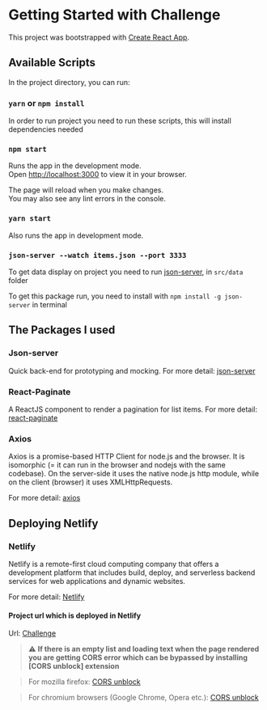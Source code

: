 # Getting Started with Challenge

This project was bootstrapped with [Create React App](https://github.com/facebook/create-react-app).

## Available Scripts

In the project directory, you can run:


### `yarn` or `npm install`

In order to run project you need to run these scripts, this will install dependencies needed

### `npm start`

Runs the app in the development mode.\
Open [http://localhost:3000](http://localhost:3000) to view it in your browser.

The page will reload when you make changes.\
You may also see any lint errors in the console.

### `yarn start`

Also runs the app in development mode.

### `json-server --watch items.json --port 3333`

To get data display on project you need to run [json-server](https://github.com/typicode/json-server), in `src/data` folder

To get this package run, you need to install with `npm install -g json-server` in terminal


## The Packages I used

### Json-server

Quick back-end for prototyping and mocking. 
For more detail: [json-server](https://github.com/typicode/json-server)

### React-Paginate

A ReactJS component to render a pagination for list items.
For more detail: [react-paginate](https://www.npmjs.com/package/react-paginate)

### Axios

Axios is a promise-based HTTP Client for node.js and the browser. It is isomorphic (= it can run in the browser and nodejs with the same codebase). On the server-side it uses the native node.js http module, while on the client (browser) it uses XMLHttpRequests.

For more detail: [axios](https://axios-http.com/docs/intro)

## Deploying Netlify

### Netlify

Netlify is a remote-first cloud computing company that offers a development platform that includes build, deploy, and serverless backend services for web applications and dynamic websites.

For more detail: [Netlify](https://www.netlify.com)

#### Project url which is deployed in Netlify

Url: [Challenge](https://deft-douhua-343489.netlify.app/)

>  ⚠️  **If there is an empty list and loading text when the page rendered you are getting CORS error which can be bypassed by installing [CORS unblock] extension**

> For mozilla firefox: [CORS unblock](https://addons.mozilla.org/en-US/firefox/addon/cors-unblock/)

> For chromium browsers (Google Chrome, Opera etc.): [CORS unblock](https://chrome.google.com/webstore/detail/cors-unblock/lfhmikememgdcahcdlaciloancbhjino?hl=en)

